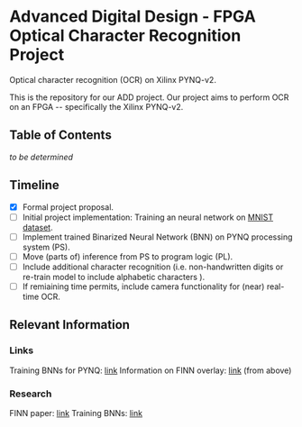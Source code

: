 # Advanced Digital Design - FPGA Optical Character Recognition Project
Optical character recognition (OCR) on Xilinx PYNQ-v2.

This is the repository for our ADD project. Our project aims to perform OCR on an FPGA -- specifically the Xilinx PYNQ-v2.

## Table of Contents
*to be determined*

## Timeline
- [x] Formal project proposal.
- [ ] Initial project implementation: Training an neural network on [MNIST dataset](http://yann.lecun.com/exdb/mnist/).
- [ ] Implement trained Binarized Neural Network (BNN) on PYNQ processing system (PS).
- [ ] Move (parts of) inference from PS to program logic (PL).
- [ ] Include additional character recognition (i.e. non-handwritten digits or re-train model to include alphabetic characters ).
- [ ] If remiaining time permits, include camera functionality for (near) real-time OCR.
  
## Relevant Information
### Links
Training BNNs for PYNQ: [link](https://github.com/Xilinx/BNN-PYNQ/tree/master/bnn/src/training)
Information on FINN overlay: [link](https://github.com/Xilinx/BNN-PYNQ/) (from above)

### Research
FINN paper: [link](https://arxiv.org/abs/1612.07119)
Training BNNs: [link](https://arxiv.org/abs/1602.02830)
